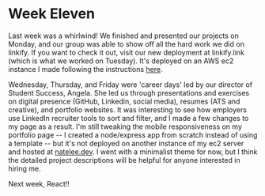 # Week Eleven

Last week was a whirlwind! We finished and presented our projects on Monday, and our group was able to show off all the hard work we did on linkify. If you want to check it out, visit our new deployment at linkify.link (which is what we worked on Tuesday). It's deployed on an AWS ec2 instance I made following the instructions [here](https://github.com/seanrreid/deploying-on-aws). 

Wednesday, Thursday, and Friday were 'career days' led by our director of Student Success, Angela. She led us through presentations and exercises on digital presence (GitHub, Linkedin, social media), resumes (ATS and creative), and portfolio websites. It was interesting to see how employers use LinkedIn recruiter tools to sort and filter, and I made a few changes to my page as a result. I'm still tweaking the mobile responsiveness on my portfolio page -- I created a node/express app from scratch instead of using a template -- but it's not deployed on another instance of my ec2 server and hosted at [natelee.dev](https://natelee.dev). I went with a minimalist theme for now, but I think the detailed project descriptions will be helpful for anyone interested in hiring me.

Next week, React!!